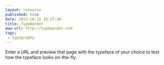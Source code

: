 ```yaml
---
layout: resource
published: true
date: 2013-10-15 16:27:48
title: TypeWonder
www-url: http://typewonder.com
tags: 
 - typography
---
```


Enter a URL and preview that page with the typeface of your choice to test how the typeface looks on-the-fly.